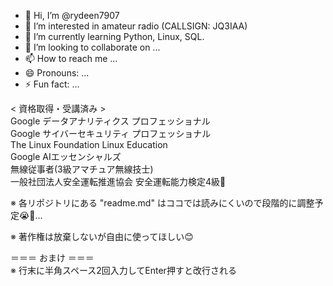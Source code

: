 - 👋 Hi, I’m @rydeen7907
- 👀 I’m interested in amateur radio (CALLSIGN: JQ3IAA)
- 🌱 I’m currently learning Python, Linux, SQL.
- 💞️ I’m looking to collaborate on ...
- 📫 How to reach me ...
- 😄 Pronouns: ...
- ⚡ Fun fact: ...

< 資格取得・受講済み >  
Google データアナリティクス プロフェッショナル  
Google サイバーセキュリティ プロフェッショナル  
The Linux Foundation Linux Education  
Google AIエッセンシャルズ  
無線従事者(3級アマチュア無線技士)  
一般社団法人安全運転推進協会 安全運転能力検定4級🚙

※ 各リポジトリにある "readme.md" はココでは読みにくいので段階的に調整予定😭🙇…  

※ 著作権は放棄しないが自由に使ってほしい😊  

＝＝＝ おまけ ＝＝＝  
※ 行末に半角スペース2回入力してEnter押すと改行される
